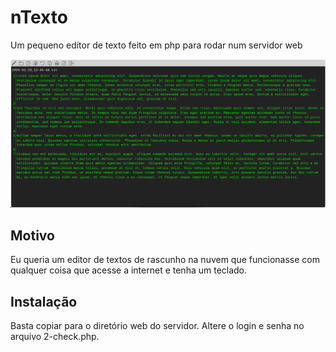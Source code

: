 # nTexto
Um pequeno editor de texto feito em php para rodar num servidor web

<img src="ss.png" alt="screenshot">

## Motivo
Eu queria um editor de textos de rascunho na nuvem que funcionasse com qualquer coisa que acesse a internet e tenha um teclado.

## Instalação
Basta copiar para o diretório web do servidor. Altere o login e senha no arquivo 2-check.php.
